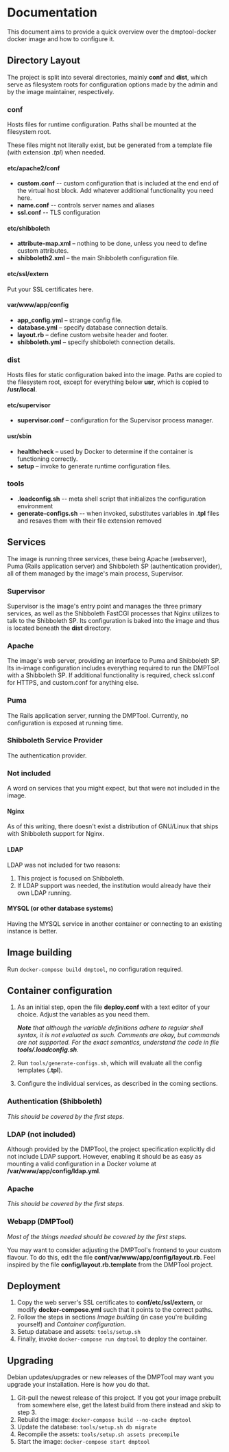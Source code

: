 # Documentation

This document aims to provide a quick overview over the dmptool-docker docker
image and how to configure it.

## Directory Layout

The project is split into several directories, mainly **conf** and **dist**,
which serve as filesystem roots for configuration options made by the admin and
by the image maintainer, respectively.

### conf

Hosts files for runtime configuration. Paths shall be mounted at the filesystem
root.

These files might not literally exist, but be generated from a template file
(with extension _.tpl_) when needed.

#### etc/apache2/conf
  * **custom.conf** -- custom configuration that is included at the end
    end of the virtual host block. Add whatever additional functionality you
    need here.
  * **name.conf** -- controls server names and aliases
  * **ssl.conf** -- TLS configuration

#### etc/shibboleth

  * **attribute-map.xml** – nothing to be done, unless you
    need to define custom attributes.
  * **shibboleth2.xml** – the main Shibboleth configuration
    file.

#### etc/ssl/extern

Put your SSL certificates here.

#### var/www/app/config

  * **app_config.yml** – strange config file.
  * **database.yml** – specify database connection details.
  * **layout.rb** – define custom website header and footer.
  * **shibboleth.yml** – specify shibboleth connection details.

### dist

Hosts files for static configuration baked into the image. Paths are copied to
the filesystem root, except for everything below **usr**, which is copied to
**/usr/local**.

#### etc/supervisor

  * **supervisor.conf** – configuration for the Supervisor process manager.

#### usr/sbin

  * **healthcheck** – used by Docker to determine if the container is functioning
    correctly.
  * **setup** – invoke to generate runtime configuration files.

### tools

  * **.loadconfig.sh** -- meta shell script that initializes the configuration
    environment
  * **generate-configs.sh** -- when invoked, substitutes variables in **.tpl**
    files and resaves them with their file extension removed

## Services

The image is running three services, these being Apache (webserver),
Puma (Rails application server) and Shibboleth SP (authentication provider), all
of them managed by the image's main process, Supervisor.

### Supervisor

Supervisor is the image's entry point and manages the three primary services, as
well as the Shibboleth FastCGI processes that Nginx utilizes to talk to the
Shibboleth SP.
Its configuration is baked into the image and thus is located beneath the
**dist** directory.

### Apache

The image's web server, providing an interface to Puma and Shibboleth SP.
Its in-image configuration includes everything required to run the DMPTool with
a Shibboleth SP. If additional functionality is required, check ssl.conf for
HTTPS, and custom.conf for anything else.

### Puma

The Rails application server, running the DMPTool.
Currently, no configuration is exposed at running time.

### Shibboleth Service Provider

The authentication provider.

### Not included

A word on services that you might expect, but that were not included in the
image.

#### Nginx

As of this writing, there doesn't exist a distribution of GNU/Linux that ships
with Shibboleth support for Nginx.

#### LDAP

LDAP was not included for two reasons:

 1. This project is focused on Shibboleth.
 2. If LDAP support was needed, the institution would already have their own
    LDAP running.

#### MYSQL (or other database systems)

Having the MYSQL service in another container or connecting to an existing
instance is better.

## Image building

Run ``docker-compose build dmptool``, no configuration required.

## Container configuration

 1. As an initial step, open the file **deploy.conf** with a text editor of your
    choice. Adjust the variables as you need them.

    _**Note** that although the variable definitions adhere to regular shell
    syntax, it is not evaluated as such. Comments are okay, but commands are not
    supported. For the exact semantics, understand the code in file
    **tools/.loadconfig.sh**._

 2. Run ``tools/generate-configs.sh``, which will evaluate all the config
    templates (**.tpl**).
 3. Configure the individual services, as described in the coming sections.

### Authentication (Shibboleth)

_This should be covered by the first steps._

### LDAP (not included)

Although provided by the DMPTool, the project specification explicitly did not
include LDAP support. However, enabling it should be as easy as mounting a valid
configuration in a Docker volume at **/var/www/app/config/ldap.yml**.

### Apache

_This should be covered by the first steps._

### Webapp (DMPTool)

_Most of the things needed should be covered by the first steps._

You may want to consider adjusting the DMPTool's frontend to your custom
flavour. To do this, edit the file **conf/var/www/app/config/layout.rb**. Feel
inspired by the file **config/layout.rb.template** from the DMPTool project.

## Deployment

 1. Copy the web server's SSL certificates to **conf/etc/ssl/extern**, or modify
    **docker-compose.yml**  such that it points to the correct paths.
 2. Follow the steps in sections _Image building_ (in case you're building
    yourself) and _Container configuration_.
 3. Setup database and assets: ``tools/setup.sh``
 4. Finally, invoke ``docker-compose run dmptool`` to deploy the container.

## Upgrading

Debian updates/upgrades or new releases of the DMPTool may want you upgrade your
installation. Here is how you do that.

 1. Git-pull the newest release of this project. If you got your image prebuilt
    from somewhere else, get the latest build from there instead and skip to
    step 3.
 2. Rebuild the image: ``docker-compose build --no-cache dmptool``
 3. Update the database: ``tools/setup.sh db migrate``
 4. Recompile the assets: ``tools/setup.sh assets precompile``
 5. Start the image: ``docker-compose start dmptool``
